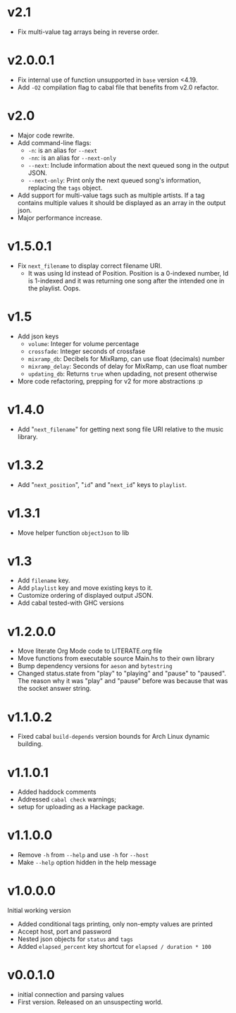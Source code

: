 # v2.1
- Fix multi-value tag arrays being in reverse order.

# v2.0.0.1
- Fix internal use of function unsupported in `base` version <4.19.
- Add `-O2` compilation flag to cabal file that benefits from v2.0 refactor.

# v2.0
- Major code rewrite.
- Add command-line flags:
  - `-n`: is an alias for `--next`
  - `-nn`: is an alias for `--next-only`
  - `--next`: Include information about the next queued song in the
    output JSON.
  - `--next-only`: Print only the next queued song's information,
    replacing the `tags` object.
- Add support for multi-value tags such as multiple artists. If a tag
  contains multiple values it should be displayed as an array in the
  output json.
- Major performance increase.

# v1.5.0.1
- Fix `next_filename` to display correct filename URI.
  - It was using Id instead of Position. Position is a 0-indexed
    number, Id is 1-indexed and it was returning one song after the
    intended one in the playlist. Oops.

# v1.5
- Add json keys
  - `volume`: Integer for volume percentage
  - `crossfade`: Integer seconds of crossfase
  - `mixramp_db`: Decibels for MixRamp, can use float (decimals) number
  - `mixramp_delay`: Seconds of delay for MixRamp, can use float number
  - `updating_db`: Returns `true` when updading, not present otherwise
- More code refactoring, prepping for v2 for more abstractions :p

# v1.4.0
- Add "`next_filename`" for getting next song file URI relative to the
  music library.

# v1.3.2
- Add "`next_position`", "`id`" and "`next_id`" keys to `playlist`.

# v1.3.1
- Move helper function `objectJson` to lib

# v1.3
- Add `filename` key.
- Add `playlist` key and move existing keys to it.
- Customize ordering of displayed output JSON.
- Add cabal tested-with GHC versions

# v1.2.0.0
- Move literate Org Mode code to LITERATE.org file
- Move functions from executable source Main.hs to their own library
- Bump dependency versions for `aeson` and `bytestring`
- Changed status.state from "play" to "playing" and "pause" to
  "paused".
  The reason why it was "play" and "pause" before was because
  that was the socket answer string.

# v1.1.0.2
[comment]: # (2023-10-23)
- Fixed cabal `build-depends` version bounds for Arch Linux dynamic
  building.

# v1.1.0.1
[comment]: # (2023-10-17)
- Added haddock comments
- Addressed `cabal check` warnings;
- setup for uploading as a Hackage package.

# v1.1.0.0
[comment]: # (2023-06-11)
- Remove `-h` from `--help` and use `-h` for `--host`
- Make `--help` option hidden in the help message

# v1.0.0.0
[comment]: # (2023-06-08)
Initial working version
- Added conditional tags printing, only non-empty values are printed
- Accept host, port and password
- Nested json objects for `status` and `tags`
- Added `elapsed_percent` key shortcut for `elapsed / duration * 100`

# v0.0.1.0
[comment]: # (2023-06-01)
- initial connection and parsing values
- First version. Released on an unsuspecting world.
